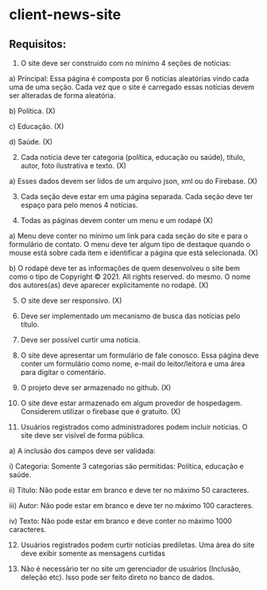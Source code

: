 # client-news-site

## Requisitos:

1. O site deve ser construído com no mínimo 4 seções de notícias:

a) Principal: Essa página é composta por 6 notícias aleatórias vindo cada uma de uma seção. Cada vez que o site é carregado essas notícias devem ser alteradas de forma aleatória.

b) Política. (X)

c) Educação. (X)

d) Saúde. (X)

2. Cada notícia deve ter categoria (política, educação ou saúde), título, autor, foto ilustrativa e texto. (X)

a) Esses dados devem ser lidos de um arquivo json, xml ou do Firebase. (X)

3. Cada seção deve estar em uma página separada. Cada seção deve ter espaço para pelo menos 4 notícias.

4. Todas as páginas devem conter um menu e um rodapé (X)

a) Menu deve conter no mínimo um link para cada seção do site e para o formulário de contato. O menu deve ter algum tipo de destaque quando o mouse está sobre cada item e identificar a página que está selecionada. (X)

b) O rodapé deve ter as informações de quem desenvolveu o site bem como o tipo de Copyright © 2021. All rights reserved. do mesmo. O nome dos autores(as) deve aparecer explicitamente no rodapé. (X)

5. O site deve ser responsivo. (X)

6. Deve ser implementado um mecanismo de busca das notícias pelo título.

7. Deve ser possível curtir uma notícia.

8. O site deve apresentar um formulário de fale conosco. Essa página deve conter um formulário como nome, e-mail do leitor/leitora e uma área para digitar o comentário.

9. O projeto deve ser armazenado no github. (X)

10. O site deve estar armazenado em algum provedor de hospedagem. Considerem utilizar o firebase que é gratuito. (X)

11. Usuários registrados como administradores podem incluir notícias. O site deve ser visível de forma pública.

a) A inclusão dos campos deve ser validada:

i) Categoria: Somente 3 categorias são permitidas: Política, educação e saúde.

ii) Título: Não pode estar em branco e deve ter no máximo 50 caracteres.

iii) Autor: Não pode estar em branco e deve ter no máximo 100 caracteres.

iv) Texto: Não pode estar em branco e deve conter no máximo 1000 caracteres.

12. Usuários registrados podem curtir notícias prediletas. Uma área do site deve exibir somente as mensagens curtidas

13. Não é necessário ter no site um gerenciador de usuários (Inclusão, deleção etc). Isso pode ser feito direto no banco de dados.
